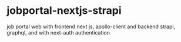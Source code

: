 # jobportal-nextjs-strapi
job portal web with frontend next js, apollo-client and backend strapi, graphql, and with next-auth authentication  
